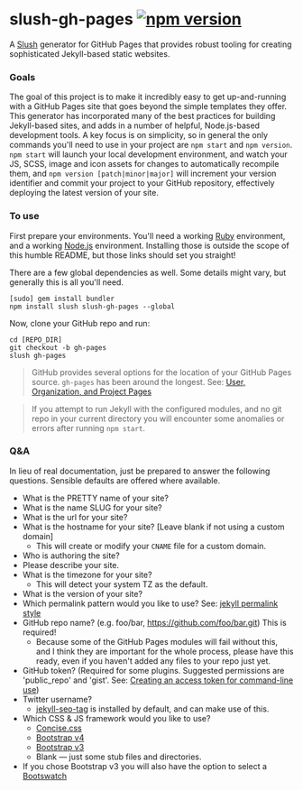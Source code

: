 # slush-gh-pages [![npm version](https://badge.fury.io/js/slush-gh-pages.svg)](https://badge.fury.io/js/slush-gh-pages)

A [Slush](http://slushjs.github.io) generator for GitHub Pages that provides robust tooling for creating sophisticated Jekyll-based static websites.

### Goals

The goal of this project is to make it incredibly easy to get up-and-running with a GitHub Pages site that goes beyond the simple templates they offer. This generator has incorporated many of the best practices for building Jekyll-based sites, and adds in a number of helpful, Node.js-based development tools. A key focus is on simplicity, so in general the only commands you'll need to use in your project are `npm start` and `npm version`. `npm start` will launch your local development environment, and watch your JS, SCSS, image and icon assets for changes to automatically recompile them, and `npm version [patch|minor|major]` will increment your version identifier and commit your project to your GitHub repository, effectively deploying the latest version of your site.

### To use

First prepare your environments. You'll need a working [Ruby](https://github.com/github/pages-gem#1-ruby) environment, and a working [Node.js](https://gist.github.com/mshick/306171bf69cf6d901d1332f49b5c4e2d) environment. Installing those is outside the scope of this humble README, but those links should set you straight!

There are a few global dependencies as well. Some details might vary, but generally this is all you'll need.

```
[sudo] gem install bundler
npm install slush slush-gh-pages --global
```

Now, clone your GitHub repo and run:

```
cd [REPO_DIR]
git checkout -b gh-pages
slush gh-pages
```

> GitHub provides several options for the location of your GitHub Pages source. `gh-pages` has been around the longest. See: [User, Organization, and Project Pages](https://git.io/v6hek)

> If you attempt to run Jekyll with the configured modules, and no git repo in your current directory you will encounter some anomalies or errors after running `npm start`.

### Q&A

In lieu of real documentation, just be prepared to answer the following questions. Sensible defaults are offered where available.

* What is the PRETTY name of your site?
* What is the name SLUG for your site?
* What is the url for your site?
* What is the hostname for your site? [Leave blank if not using a custom domain]  
  - This will create or modify your `CNAME` file for a custom domain.
* Who is authoring the site?
* Please describe your site.
* What is the timezone for your site?
  - This will detect your system TZ as the default.
* What is the version of your site?
* Which permalink pattern would you like to use? See: [jekyll permalink style](https://jekyllrb.com/docs/permalinks/#built-in-permalink-styles)
* GitHub repo name? (e.g. foo/bar, https://github.com/foo/bar.git) This is required!
  - Because some of the GitHub Pages modules will fail without this, and I think they are important for the whole process, please have this ready, even if you haven't added any files to your repo just yet.
* GitHub token? (Required for some plugins. Suggested permissions are 'public_repo' and 'gist'. See: [Creating an access token for command-line use](https://git.io/v61m7))
* Twitter username?
  - [jekyll-seo-tag](https://github.com/jekyll/jekyll-seo-tag) is installed by default, and can make use of this.
* Which CSS & JS framework would you like to use?  
  - [Concise.css](http://concisecss.com)
  - [Bootstrap v4](https://getbootstrap.com)
  - [Bootstrap v3](https://getbootstrap.com)
  - Blank — just some stub files and directories.
* If you chose Bootstrap v3 you will also have the option to select a [Bootswatch](https://bootswatch.com)
